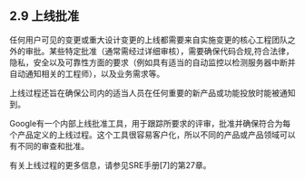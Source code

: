 ## 2.9 上线批准

任何用户可见的变更或重大设计变更的上线都需要来自实施变更的核心工程团队之外的审批。某些特定批准（通常需经过详细审核），需要确保代码合规,符合法律，隐私，安全以及可靠性方面的要求（例如具有适当的自动监控以检测服务器中断并自动通知相关的工程师），以及业务需求等。

上线过程还旨在确保公司内的适当人员在任何重要的新产品或功能投放时能被通知到。

Google有一个内部上线批准工具，用于跟踪所要求的评审，批准并确保符合为每个产品定义的上线过程。这个工具很容易客户化，所以不同的产品或产品领域可以有不同的审查和批准。

有关上线过程的更多信息，请参见SRE手册[7]的第27章。

